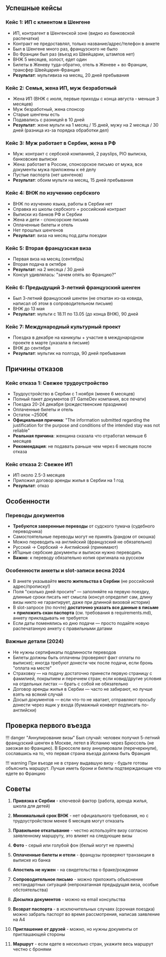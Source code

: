 ## Успешные кейсы

### Кейс 1: ИП с клиентом в Шенгене
- ИП, контрагент в Шенгенской зоне (видно из банковской распечатки)
- Контракт не предоставлял, только название/адрес/телефон в анкете
- Был в Шенгене много раз, французского не было
- Во Франции был раз (въезд из Швейцарии, штампов нет)
- ВНЖ 5 месяцев, холост, едет один
- Билеты в Женеву туда-обратно, отель в Женеве + во Франции, трансфер Швейцария-Франция
- **Результат**: мультивиза на месяц, 20 дней пребывания

### Кейс 2: Семья, жена ИП, муж безработный
- Жена ИП (ВНЖ с июля, первые приходы с конца августа - меньше 3 месяцев)
- Муж безработный, жена спонсор
- Старые шенгены есть
- Подавались с разницей в 10 дней
- **Результат**: жене мульти на 1 месяц / 15 дней, мужу на 2 месяца / 30 дней (разница из-за порядка обработки дел)

### Кейс 3: Муж работает в Сербии, жена в РФ
- Муж: контракт с сербской компанией, 2 payslips, PIO выписка, банковские выписки
- Жена: работает в России, спонсорское письмо от мужа, все документы мужа приложены к её делу
- Пустые паспорта (нет шенгенов)
- **Результат**: обоим мульти на месяц, 15 дней пребывания

### Кейс 4: ВНЖ по изучению сербского
- ВНЖ по изучению языка, работы в Сербии нет
- Справка из школы сербского + российский контракт
- Выписки из банков РФ и Сербии
- Жена и дети - спонсорские письма
- Оплаченные билеты и отель
- Нет прошлых шенгенов
- **Результат**: виза на месяц под даты поездки

### Кейс 5: Вторая французская виза
- Первая виза на месяц (сентябрь)
- Вторая подача в октябре
- **Результат**: на 2 месяца / 30 дней
- Консул удивлялась: "зачем опять во Францию?"

### Кейс 6: Предыдущий 3-летний французский шенген
- Был 3-летний французский шенген (не откатан из-за ковида, написал об этом в сопроводительном письме)
- ВНЖ до 13 мая
- **Результат**: мульти с 18.11 по 13.05 (до конца ВНЖ), 90 дней

### Кейс 7: Международный культурный проект
- Поездка в декабре на каникулы + участие в международном проекте в марте (указала в письме)
- ВНЖ до сентября
- **Результат**: мультик на полгода, 90 дней пребывания

## Причины отказов

### Кейс отказа 1: Свежее трудоустройство
- Трудоустройство в Сербии с 1 ноября (менее 6 месяцев)
- Полный пакет документов (IT GameDev компания, все печати)
- Поездка 20-24 декабря (рождественские праздники)
- Оплаченные билеты и отель
- Остаток ~2500€
- **Официальная причина**: "The information submitted regarding the justification for the purpose and conditions of the intended stay was not reliable"
- **Реальная причина**: женщина сказала что отработал меньше 6 месяцев
- **Рекомендация**: не подавать раньше чем через 6 месяцев после отказа

### Кейс отказа 2: Свежее ИП
- ИП около 2.5-3 месяцев
- Приложил договор аренды жилья в Сербии на 1 год
- **Результат**: отказ

## Особенности

### Переводы документов
- **Требуются заверенные переводы** от судского тумача (судебного переводчика)
- Самостоятельные переводы могут не принять (рандом от окошка)
- Можно переводить на английский (французский не обязательно)
- Русский → Сербский → Английский (принимают)
- ИПшные сербские документы и выписки нужно переводить
- **Важно**: к переводу обязательно копия оригинала на русском

### Особенности анкеты и slot-записи весна 2024
- В анкете указывайте **место жительства в Сербии** (не российский адрес/прописку!)
- Поля "сколько дней просите" — заполняйте на первую поездку, длинные сроки писать нет смысла (консул определит сам, длину визы никто не гарантирует, даже при длинной визовой истории)
- В slot-запросе (по почте) **достаточно указать все данные в письме + приложить скан паспорта** (см. требования в requirements.md), анкету прикладывать не требуется
- Если даты поменялись ко дню подачи — просто подайте новую распечатанную анкету с правильными датами

### Важные детали (2024)
- Не нужны сертификаты подлинности переводов
- Билеты должны быть оплачены (проверяют факт оплаты по выписке); иногда требуют донести чек после подачи, если бронь "оплата на месте"
- Страховку — на подачу достаточно принести первую страницу с фамилией, покрытием и перечнем стран; если ковид/другие условия на отдельных листах — брать с собой не обязательно
- Договор аренды жилья в Сербии — часто не забирают, но лучше взять на всякий случай
- Досыл документов — если что-то не хватает, отправляют просьбу донести через ящик у входа (бумажный конверт подписать по-английски)

## Проверка первого въезда

!!! danger "Аннулирование визы"
    Был случай: человек получил 5-летний французский шенген в Москве, летел в Испанию через Брюссель (не заезжая во Францию). В Брюсселе визу аннулировали (перечеркнули), сославшись на то, что первая страна въезда должна быть Франция
    
!!! warning
    При въезде не в страну выдавшую визу - будьте готовы объяснить маршрут. Лучше иметь брони и билеты подтверждающие что едете во Францию

## Советы

1. **Привязка к Сербии** - ключевой фактор (работа, аренда жилья, школа для детей)

2. **Минимальный срок ВНЖ** - нет официального требования, но с трудоустройством менее 6 месяцев могут отказать

3. **Правильное откатывание** - честно используйте визу согласно заявленному маршруту, это влияет на следующие визы

4. **Фото** - серый или голубой фон (белый могут не принять)

5. **Оплаченные билеты и отели** - французы проверяют транзакции в выписке из банка

6. **Апостиль не нужен** - на свидетельства о браке/рождении

7. **Сопроводительное письмо** - можно приложить объяснение нестандартных ситуаций (непрокатанная предыдущая виза, особые обстоятельства)

8. **Досылка документов** - можно на email консульства

9. **Возврат паспорта** - в исключительных случаях (срочная поездка) можно забрать паспорт во время рассмотрения, написав заявление на А4

10. **Приглашение от друзей** - можно, но нужны документы от приглашающей стороны

11. **Маршрут** - если едете в несколько стран, укажите весь маршрут честно с бронями

